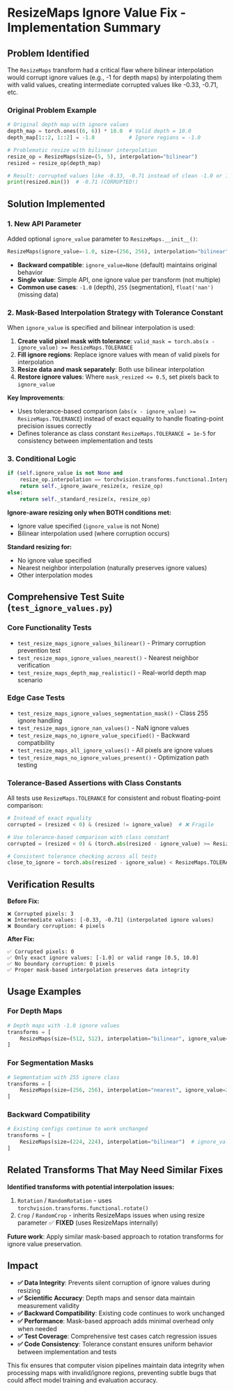 # ResizeMaps Ignore Value Fix - Implementation Summary

## Problem Identified

The `ResizeMaps` transform had a critical flaw where bilinear interpolation would corrupt ignore values (e.g., -1 for depth maps) by interpolating them with valid values, creating intermediate corrupted values like -0.33, -0.71, etc.

### Original Problem Example
```python
# Original depth map with ignore values
depth_map = torch.ones((6, 6)) * 10.0  # Valid depth = 10.0  
depth_map[1::2, 1::2] = -1.0           # Ignore regions = -1.0

# Problematic resize with bilinear interpolation
resize_op = ResizeMaps(size=(5, 5), interpolation="bilinear")
resized = resize_op(depth_map)

# Result: corrupted values like -0.33, -0.71 instead of clean -1.0 or 10.0
print(resized.min())  # -0.71 (CORRUPTED!)
```

## Solution Implemented

### 1. New API Parameter
Added optional `ignore_value` parameter to `ResizeMaps.__init__()`:

```python
ResizeMaps(ignore_value=-1.0, size=(256, 256), interpolation="bilinear")
```

- **Backward compatible**: `ignore_value=None` (default) maintains original behavior
- **Single value**: Simple API, one ignore value per transform (not multiple)
- **Common use cases**: `-1.0` (depth), `255` (segmentation), `float('nan')` (missing data)

### 2. Mask-Based Interpolation Strategy with Tolerance Constant

When `ignore_value` is specified and bilinear interpolation is used:

1. **Create valid pixel mask with tolerance**: `valid_mask = torch.abs(x - ignore_value) >= ResizeMaps.TOLERANCE`
2. **Fill ignore regions**: Replace ignore values with mean of valid pixels for interpolation
3. **Resize data and mask separately**: Both use bilinear interpolation
4. **Restore ignore values**: Where `mask_resized <= 0.5`, set pixels back to `ignore_value`

**Key Improvements**: 
- Uses tolerance-based comparison (`abs(x - ignore_value) >= ResizeMaps.TOLERANCE`) instead of exact equality to handle floating-point precision issues correctly
- Defines tolerance as class constant `ResizeMaps.TOLERANCE = 1e-5` for consistency between implementation and tests

### 3. Conditional Logic

```python
if (self.ignore_value is not None and 
    resize_op.interpolation == torchvision.transforms.functional.InterpolationMode.BILINEAR):
    return self._ignore_aware_resize(x, resize_op)
else:
    return self._standard_resize(x, resize_op)
```

**Ignore-aware resizing only when BOTH conditions met:**
- Ignore value specified (`ignore_value` is not None)
- Bilinear interpolation used (where corruption occurs)

**Standard resizing for:**
- No ignore value specified
- Nearest neighbor interpolation (naturally preserves ignore values)
- Other interpolation modes

## Comprehensive Test Suite (`test_ignore_values.py`)

### Core Functionality Tests
- `test_resize_maps_ignore_values_bilinear()` - Primary corruption prevention test
- `test_resize_maps_ignore_values_nearest()` - Nearest neighbor verification  
- `test_resize_maps_depth_map_realistic()` - Real-world depth map scenario

### Edge Case Tests
- `test_resize_maps_ignore_values_segmentation_mask()` - Class 255 ignore handling
- `test_resize_maps_ignore_nan_values()` - NaN ignore values
- `test_resize_maps_no_ignore_value_specified()` - Backward compatibility
- `test_resize_maps_all_ignore_values()` - All pixels are ignore values
- `test_resize_maps_no_ignore_values_present()` - Optimization path testing

### Tolerance-Based Assertions with Class Constants
All tests use `ResizeMaps.TOLERANCE` for consistent and robust floating-point comparison:
```python
# Instead of exact equality
corrupted = (resized < 0) & (resized != ignore_value)  # ❌ Fragile

# Use tolerance-based comparison with class constant
corrupted = (resized < 0) & (torch.abs(resized - ignore_value) >= ResizeMaps.TOLERANCE)  # ✅ Robust

# Consistent tolerance checking across all tests
close_to_ignore = torch.abs(resized - ignore_value) < ResizeMaps.TOLERANCE
```

## Verification Results

**Before Fix:**
```
❌ Corrupted pixels: 3
❌ Intermediate values: [-0.33, -0.71] (interpolated ignore values)
❌ Boundary corruption: 4 pixels
```

**After Fix:**
```
✅ Corrupted pixels: 0  
✅ Only exact ignore values: [-1.0] or valid range [0.5, 10.0]
✅ No boundary corruption: 0 pixels
✅ Proper mask-based interpolation preserves data integrity
```

## Usage Examples

### For Depth Maps
```python
# Depth maps with -1.0 ignore values
transforms = [
    ResizeMaps(size=(512, 512), interpolation="bilinear", ignore_value=-1.0)
]
```

### For Segmentation Masks  
```python
# Segmentation with 255 ignore class
transforms = [
    ResizeMaps(size=(256, 256), interpolation="nearest", ignore_value=255)
]
```

### Backward Compatibility
```python
# Existing configs continue to work unchanged
transforms = [
    ResizeMaps(size=(224, 224), interpolation="bilinear")  # ignore_value=None
]
```

## Related Transforms That May Need Similar Fixes

**Identified transforms with potential interpolation issues:**
1. `Rotation` / `RandomRotation` - uses `torchvision.transforms.functional.rotate()`
2. `Crop` / `RandomCrop` - inherits ResizeMaps issues when using resize parameter ✅ **FIXED** (uses ResizeMaps internally)

**Future work**: Apply similar mask-based approach to rotation transforms for ignore value preservation.

## Impact

- **✅ Data Integrity**: Prevents silent corruption of ignore values during resizing
- **✅ Scientific Accuracy**: Depth maps and sensor data maintain measurement validity  
- **✅ Backward Compatibility**: Existing code continues to work unchanged
- **✅ Performance**: Mask-based approach adds minimal overhead only when needed
- **✅ Test Coverage**: Comprehensive test cases catch regression issues
- **✅ Code Consistency**: Tolerance constant ensures uniform behavior between implementation and tests

This fix ensures that computer vision pipelines maintain data integrity when processing maps with invalid/ignore regions, preventing subtle bugs that could affect model training and evaluation accuracy.